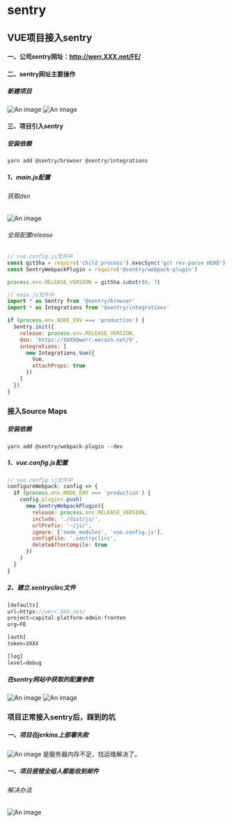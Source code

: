 # sentry

## VUE项目接入sentry
#### 一、公司sentry网址：http://werr.XXX.net/FE/

#### 二、sentry网址主要操作
##### 新建项目
![An image](./sentry-img/sentry_9.jpeg)
![An image](./sentry-img/sentry_10.jpeg)

#### 三、项目引入sentry
##### 安装依赖
```javscript
yarn add @sentry/browser @sentry/integrations
```

##### 1、main.js配置
###### 获取dsn
![An image](./sentry-img/sentry_5.jpeg)
###### 全局配置release
```javascript 
// vue.config.js文件中
const gitSha = require('child_process').execSync('git rev-parse HEAD').toString().trim()
const SentryWebpackPlugin = require('@sentry/webpack-plugin')

process.env.RELEASE_VERSION = gitSha.substr(0, 7)
```
``` javascript
// main.js文件中
import * as Sentry from '@sentry/browser'
import * as Integrations from '@sentry/integrations'

if (process.env.NODE_ENV === 'production') {
  Sentry.init({
    release: process.env.RELEASE_VERSION,
    dsn: 'https://XXXX@werr.wecash.net/9',
    integrations: [
      new Integrations.Vue({
        Vue,
        attachProps: true
      })
    ]
  })
}
```
### 接入Source Maps 
##### 安装依赖
```javscript
yarn add @sentry/webpack-plugin --dev
```
##### 1、vue.config.js配置
```javascript
// vue.config.sj文件中
configureWebpack: config => {
  if (process.env.NODE_ENV === 'production') {
    config.plugins.push(
      new SentryWebpackPlugin({
        release: process.env.RELEASE_VERSION,
        include: './dist/js/',
        urlPrefix: '~/js/',
        ignore: ['node_modules', 'vue.config.js'],
        configFile: '.sentryclirc',
        deleteAfterCompile: true
      })
    )
  }
}
```
##### 2、建立.sentryclirc文件
```javascript
[defaults]
url=https://werr.XXX.net/
project=capital-platform-admin-fronten
org=FE

[auth]
token=XXXX

[log]
level=debug
```

##### 在sentry网站中获取的配置参数
![An image](./sentry-img/sentry_4.jpeg)
![An image](./sentry-img/sentry_5.jpeg)


### 项目正常接入sentry后，踩到的坑

##### 一、项目在jerkins上部署失败
![An image](./sentry-img/sentry_6.jpeg)
是服务器内存不足，找运维解决了。

##### 一、项目报错全组人都能收到邮件
###### 解决办法
![An image](./sentry-img/sentry_7.jpeg)